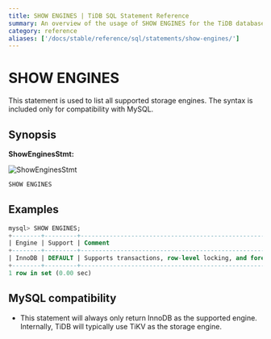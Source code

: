 ```yaml
---
title: SHOW ENGINES | TiDB SQL Statement Reference
summary: An overview of the usage of SHOW ENGINES for the TiDB database.
category: reference
aliases: ['/docs/stable/reference/sql/statements/show-engines/']
---
```


# SHOW ENGINES

This statement is used to list all supported storage engines. The syntax is included only for compatibility with MySQL.

## Synopsis

**ShowEnginesStmt:**

![ShowEnginesStmt](/media/sqlgram/ShowEnginesStmt.png)

```sql
SHOW ENGINES
```

## Examples

```sql
mysql> SHOW ENGINES;
+--------+---------+------------------------------------------------------------+--------------+------+------------+
| Engine | Support | Comment                                                    | Transactions | XA   | Savepoints |
+--------+---------+------------------------------------------------------------+--------------+------+------------+
| InnoDB | DEFAULT | Supports transactions, row-level locking, and foreign keys | YES          | YES  | YES        |
+--------+---------+------------------------------------------------------------+--------------+------+------------+
1 row in set (0.00 sec)
```

## MySQL compatibility

* This statement will always only return InnoDB as the supported engine. Internally, TiDB will typically use TiKV as the storage engine.

